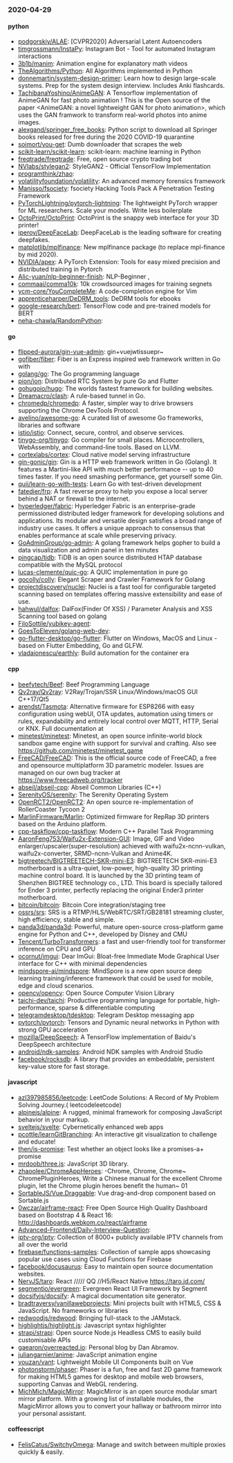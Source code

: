 ### 2020-04-29

#### python
* [podgorskiy/ALAE](https://github.com/podgorskiy/ALAE): [CVPR2020] Adversarial Latent Autoencoders
* [timgrossmann/InstaPy](https://github.com/timgrossmann/InstaPy):  Instagram Bot - Tool for automated Instagram interactions
* [3b1b/manim](https://github.com/3b1b/manim): Animation engine for explanatory math videos
* [TheAlgorithms/Python](https://github.com/TheAlgorithms/Python): All Algorithms implemented in Python
* [donnemartin/system-design-primer](https://github.com/donnemartin/system-design-primer): Learn how to design large-scale systems. Prep for the system design interview. Includes Anki flashcards.
* [TachibanaYoshino/AnimeGAN](https://github.com/TachibanaYoshino/AnimeGAN): A Tensorflow implementation of AnimeGAN for fast photo animation ! This is the Open source of the paper <AnimeGAN: a novel lightweight GAN for photo animation>, which uses the GAN framwork to transform real-world photos into anime images.
* [alexgand/springer_free_books](https://github.com/alexgand/springer_free_books): Python script to download all Springer books released for free during the 2020 COVID-19 quarantine
* [soimort/you-get](https://github.com/soimort/you-get):  Dumb downloader that scrapes the web
* [scikit-learn/scikit-learn](https://github.com/scikit-learn/scikit-learn): scikit-learn: machine learning in Python
* [freqtrade/freqtrade](https://github.com/freqtrade/freqtrade): Free, open source crypto trading bot
* [NVlabs/stylegan2](https://github.com/NVlabs/stylegan2): StyleGAN2 - Official TensorFlow Implementation
* [programthink/zhao](https://github.com/programthink/zhao): 
* [volatilityfoundation/volatility](https://github.com/volatilityfoundation/volatility): An advanced memory forensics framework
* [Manisso/fsociety](https://github.com/Manisso/fsociety): fsociety Hacking Tools Pack  A Penetration Testing Framework
* [PyTorchLightning/pytorch-lightning](https://github.com/PyTorchLightning/pytorch-lightning): The lightweight PyTorch wrapper for ML researchers. Scale your models. Write less boilerplate
* [OctoPrint/OctoPrint](https://github.com/OctoPrint/OctoPrint): OctoPrint is the snappy web interface for your 3D printer!
* [iperov/DeepFaceLab](https://github.com/iperov/DeepFaceLab): DeepFaceLab is the leading software for creating deepfakes.
* [matplotlib/mplfinance](https://github.com/matplotlib/mplfinance): New mplfinance package (to replace mpl-finance by mid 2020).
* [NVIDIA/apex](https://github.com/NVIDIA/apex): A PyTorch Extension: Tools for easy mixed precision and distributed training in Pytorch
* [Alic-yuan/nlp-beginner-finish](https://github.com/Alic-yuan/nlp-beginner-finish):  NLP-Beginner ,
* [commaai/comma10k](https://github.com/commaai/comma10k): 10k crowdsourced images for training segnets
* [ycm-core/YouCompleteMe](https://github.com/ycm-core/YouCompleteMe): A code-completion engine for Vim
* [apprenticeharper/DeDRM_tools](https://github.com/apprenticeharper/DeDRM_tools): DeDRM tools for ebooks
* [google-research/bert](https://github.com/google-research/bert): TensorFlow code and pre-trained models for BERT
* [neha-chawla/RandomPython](https://github.com/neha-chawla/RandomPython): 

#### go
* [flipped-aurora/gin-vue-admin](https://github.com/flipped-aurora/gin-vue-admin): gin+vuejwtissuepr~
* [gofiber/fiber](https://github.com/gofiber/fiber):  Fiber is an Express inspired web framework written in Go with 
* [golang/go](https://github.com/golang/go): The Go programming language
* [pion/ion](https://github.com/pion/ion): Distributed RTC System by pure Go and Flutter
* [gohugoio/hugo](https://github.com/gohugoio/hugo): The worlds fastest framework for building websites.
* [Dreamacro/clash](https://github.com/Dreamacro/clash): A rule-based tunnel in Go.
* [chromedp/chromedp](https://github.com/chromedp/chromedp): A faster, simpler way to drive browsers supporting the Chrome DevTools Protocol.
* [avelino/awesome-go](https://github.com/avelino/awesome-go): A curated list of awesome Go frameworks, libraries and software
* [istio/istio](https://github.com/istio/istio): Connect, secure, control, and observe services.
* [tinygo-org/tinygo](https://github.com/tinygo-org/tinygo): Go compiler for small places. Microcontrollers, WebAssembly, and command-line tools. Based on LLVM.
* [cortexlabs/cortex](https://github.com/cortexlabs/cortex): Cloud native model serving infrastructure
* [gin-gonic/gin](https://github.com/gin-gonic/gin): Gin is a HTTP web framework written in Go (Golang). It features a Martini-like API with much better performance -- up to 40 times faster. If you need smashing performance, get yourself some Gin.
* [quii/learn-go-with-tests](https://github.com/quii/learn-go-with-tests): Learn Go with test-driven development
* [fatedier/frp](https://github.com/fatedier/frp): A fast reverse proxy to help you expose a local server behind a NAT or firewall to the internet.
* [hyperledger/fabric](https://github.com/hyperledger/fabric): Hyperledger Fabric is an enterprise-grade permissioned distributed ledger framework for developing solutions and applications. Its modular and versatile design satisfies a broad range of industry use cases. It offers a unique approach to consensus that enables performance at scale while preserving privacy.
* [GoAdminGroup/go-admin](https://github.com/GoAdminGroup/go-admin): A golang framework helps gopher to build a data visualization and admin panel in ten minutes
* [pingcap/tidb](https://github.com/pingcap/tidb): TiDB is an open source distributed HTAP database compatible with the MySQL protocol
* [lucas-clemente/quic-go](https://github.com/lucas-clemente/quic-go): A QUIC implementation in pure go
* [gocolly/colly](https://github.com/gocolly/colly): Elegant Scraper and Crawler Framework for Golang
* [projectdiscovery/nuclei](https://github.com/projectdiscovery/nuclei): Nuclei is a fast tool for configurable targeted scanning based on templates offering massive extensibility and ease of use.
* [hahwul/dalfox](https://github.com/hahwul/dalfox):  DalFox(Finder Of XSS) / Parameter Analysis and XSS Scanning tool based on golang
* [FiloSottile/yubikey-agent](https://github.com/FiloSottile/yubikey-agent): 
* [GoesToEleven/golang-web-dev](https://github.com/GoesToEleven/golang-web-dev): 
* [go-flutter-desktop/go-flutter](https://github.com/go-flutter-desktop/go-flutter): Flutter on Windows, MacOS and Linux - based on Flutter Embedding, Go and GLFW.
* [vladaionescu/earthly](https://github.com/vladaionescu/earthly): Build automation for the container era

#### cpp
* [beefytech/Beef](https://github.com/beefytech/Beef): Beef Programming Language
* [Qv2ray/Qv2ray](https://github.com/Qv2ray/Qv2ray):   V2Ray/Trojan/SSR  Linux/Windows/macOS  GUI  C++17/Qt5  
* [arendst/Tasmota](https://github.com/arendst/Tasmota): Alternative firmware for ESP8266 with easy configuration using webUI, OTA updates, automation using timers or rules, expandability and entirely local control over MQTT, HTTP, Serial or KNX. Full documentation at
* [minetest/minetest](https://github.com/minetest/minetest): Minetest, an open source infinite-world block sandbox game engine with support for survival and crafting. Also see https://github.com/minetest/minetest_game
* [FreeCAD/FreeCAD](https://github.com/FreeCAD/FreeCAD): This is the official source code of FreeCAD, a free and opensource multiplatform 3D parametric modeler. Issues are managed on our own bug tracker at https://www.freecadweb.org/tracker
* [abseil/abseil-cpp](https://github.com/abseil/abseil-cpp): Abseil Common Libraries (C++)
* [SerenityOS/serenity](https://github.com/SerenityOS/serenity): The Serenity Operating System 
* [OpenRCT2/OpenRCT2](https://github.com/OpenRCT2/OpenRCT2): An open source re-implementation of RollerCoaster Tycoon 2 
* [MarlinFirmware/Marlin](https://github.com/MarlinFirmware/Marlin): Optimized firmware for RepRap 3D printers based on the Arduino platform.
* [cpp-taskflow/cpp-taskflow](https://github.com/cpp-taskflow/cpp-taskflow): Modern C++ Parallel Task Programming
* [AaronFeng753/Waifu2x-Extension-GUI](https://github.com/AaronFeng753/Waifu2x-Extension-GUI): Image, GIF and Video enlarger/upscaler(super-resolution) achieved with waifu2x-ncnn-vulkan, waifu2x-converter, SRMD-ncnn-Vulkan and Anime4K.
* [bigtreetech/BIGTREETECH-SKR-mini-E3](https://github.com/bigtreetech/BIGTREETECH-SKR-mini-E3): BIGTREETECH SKR-mini-E3 motherboard is a ultra-quiet, low-power, high-quality 3D printing machine control board. It is launched by the 3D printing team of Shenzhen BIGTREE technology co., LTD. This board is specially tailored for Ender 3 printer, perfectly replacing the original Ender3 printer motherboard.
* [bitcoin/bitcoin](https://github.com/bitcoin/bitcoin): Bitcoin Core integration/staging tree
* [ossrs/srs](https://github.com/ossrs/srs): SRS is a RTMP/HLS/WebRTC/SRT/GB28181 streaming cluster, high efficiency, stable and simple.
* [panda3d/panda3d](https://github.com/panda3d/panda3d): Powerful, mature open-source cross-platform game engine for Python and C++, developed by Disney and CMU
* [Tencent/TurboTransformers](https://github.com/Tencent/TurboTransformers): a fast and user-friendly tool for transformer inference on CPU and GPU
* [ocornut/imgui](https://github.com/ocornut/imgui): Dear ImGui: Bloat-free Immediate Mode Graphical User interface for C++ with minimal dependencies
* [mindspore-ai/mindspore](https://github.com/mindspore-ai/mindspore): MindSpore is a new open source deep learning training/inference framework that could be used for mobile, edge and cloud scenarios.
* [opencv/opencv](https://github.com/opencv/opencv): Open Source Computer Vision Library
* [taichi-dev/taichi](https://github.com/taichi-dev/taichi): Productive programming language for portable, high-performance, sparse & differentiable computing
* [telegramdesktop/tdesktop](https://github.com/telegramdesktop/tdesktop): Telegram Desktop messaging app
* [pytorch/pytorch](https://github.com/pytorch/pytorch): Tensors and Dynamic neural networks in Python with strong GPU acceleration
* [mozilla/DeepSpeech](https://github.com/mozilla/DeepSpeech): A TensorFlow implementation of Baidu's DeepSpeech architecture
* [android/ndk-samples](https://github.com/android/ndk-samples): Android NDK samples with Android Studio
* [facebook/rocksdb](https://github.com/facebook/rocksdb): A library that provides an embeddable, persistent key-value store for fast storage.

#### javascript
* [azl397985856/leetcode](https://github.com/azl397985856/leetcode): LeetCode Solutions: A Record of My Problem Solving Journey.( leetcodeleetcode)
* [alpinejs/alpine](https://github.com/alpinejs/alpine): A rugged, minimal framework for composing JavaScript behavior in your markup.
* [sveltejs/svelte](https://github.com/sveltejs/svelte): Cybernetically enhanced web apps
* [pcottle/learnGitBranching](https://github.com/pcottle/learnGitBranching): An interactive git visualization to challenge and educate!
* [then/is-promise](https://github.com/then/is-promise): Test whether an object looks like a promises-a+ promise
* [mrdoob/three.js](https://github.com/mrdoob/three.js): JavaScript 3D library.
* [zhaoolee/ChromeAppHeroes](https://github.com/zhaoolee/ChromeAppHeroes): -Chrome, Chrome, Chrome~ ChromePluginHeroes, Write a Chinese manual for the excellent Chrome plugin, let the Chrome plugin heroes benefit the human~ 01
* [SortableJS/Vue.Draggable](https://github.com/SortableJS/Vue.Draggable): Vue drag-and-drop component based on Sortable.js
* [0wczar/airframe-react](https://github.com/0wczar/airframe-react): Free Open Source High Quality Dashboard based on Bootstrap 4 & React 16: http://dashboards.webkom.co/react/airframe
* [Advanced-Frontend/Daily-Interview-Question](https://github.com/Advanced-Frontend/Daily-Interview-Question): 
* [iptv-org/iptv](https://github.com/iptv-org/iptv): Collection of 8000+ publicly available IPTV channels from all over the world
* [firebase/functions-samples](https://github.com/firebase/functions-samples): Collection of sample apps showcasing popular use cases using Cloud Functions for Firebase
* [facebook/docusaurus](https://github.com/facebook/docusaurus): Easy to maintain open source documentation websites.
* [NervJS/taro](https://github.com/NervJS/taro):  React ///// QQ //H5/React Native  https://taro.jd.com/
* [segmentio/evergreen](https://github.com/segmentio/evergreen):  Evergreen React UI Framework by Segment
* [docsifyjs/docsify](https://github.com/docsifyjs/docsify):  A magical documentation site generator.
* [bradtraversy/vanillawebprojects](https://github.com/bradtraversy/vanillawebprojects): Mini projects built with HTML5, CSS & JavaScript. No frameworks or libraries
* [redwoodjs/redwood](https://github.com/redwoodjs/redwood): Bringing full-stack to the JAMstack.
* [highlightjs/highlight.js](https://github.com/highlightjs/highlight.js): Javascript syntax highlighter
* [strapi/strapi](https://github.com/strapi/strapi):  Open source Node.js Headless CMS to easily build customisable APIs
* [gaearon/overreacted.io](https://github.com/gaearon/overreacted.io): Personal blog by Dan Abramov.
* [juliangarnier/anime](https://github.com/juliangarnier/anime): JavaScript animation engine
* [youzan/vant](https://github.com/youzan/vant): Lightweight Mobile UI Components built on Vue
* [photonstorm/phaser](https://github.com/photonstorm/phaser): Phaser is a fun, free and fast 2D game framework for making HTML5 games for desktop and mobile web browsers, supporting Canvas and WebGL rendering.
* [MichMich/MagicMirror](https://github.com/MichMich/MagicMirror): MagicMirror is an open source modular smart mirror platform. With a growing list of installable modules, the MagicMirror allows you to convert your hallway or bathroom mirror into your personal assistant.

#### coffeescript
* [FelisCatus/SwitchyOmega](https://github.com/FelisCatus/SwitchyOmega): Manage and switch between multiple proxies quickly & easily.
